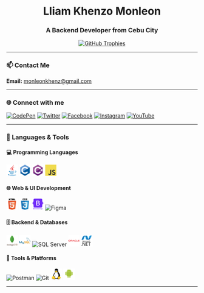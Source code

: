 <h1 align="center">Lliam Khenzo Monleon</h1>
<h3 align="center">A Backend Developer from Cebu City</h3>

<p align="center">
  <a href="https://github.com/ryo-ma/github-profile-trophy">
    <img src="https://github-profile-trophy.vercel.app/?username=leyuumm&margin-w=15&margin-h=15&theme=darkhub" alt="GitHub Trophies" />
  </a>
</p>

---

### 📫 Contact Me
**Email:** monleonkhenz@gmail.com

---

### 🌐 Connect with me
<p>
  <a href="https://codepen.io/leyuumm"><img src="https://raw.githubusercontent.com/rahuldkjain/github-profile-readme-generator/master/src/images/icons/Social/codepen.svg" alt="CodePen" width="30" /></a>
  <a href="https://twitter.com/leyuumm_"><img src="https://raw.githubusercontent.com/rahuldkjain/github-profile-readme-generator/master/src/images/icons/Social/twitter.svg" alt="Twitter" width="30" /></a>
  <a href="https://fb.com/leyuumm"><img src="https://raw.githubusercontent.com/rahuldkjain/github-profile-readme-generator/master/src/images/icons/Social/facebook.svg" alt="Facebook" width="30" /></a>
  <a href="https://instagram.com/leyuumm"><img src="https://raw.githubusercontent.com/rahuldkjain/github-profile-readme-generator/master/src/images/icons/Social/instagram.svg" alt="Instagram" width="30" /></a>
  <a href="https://www.youtube.com/c/@everythingrandomathere"><img src="https://raw.githubusercontent.com/rahuldkjain/github-profile-readme-generator/master/src/images/icons/Social/youtube.svg" alt="YouTube" width="30" /></a>
</p>

---

### 🧰 Languages & Tools

#### 💻 Programming Languages
<p>
  <img src="https://raw.githubusercontent.com/devicons/devicon/master/icons/java/java-original.svg" alt="Java" width="30" />
  <img src="https://raw.githubusercontent.com/devicons/devicon/master/icons/c/c-original.svg" alt="C" width="30" />
  <img src="https://raw.githubusercontent.com/devicons/devicon/master/icons/csharp/csharp-original.svg" alt="C#" width="30" />
  <img src="https://raw.githubusercontent.com/devicons/devicon/master/icons/javascript/javascript-original.svg" alt="JavaScript" width="30" />
</p>

#### 🌐 Web & UI Development
<p>
  <img src="https://raw.githubusercontent.com/devicons/devicon/master/icons/html5/html5-original-wordmark.svg" alt="HTML5" width="30" />
  <img src="https://raw.githubusercontent.com/devicons/devicon/master/icons/css3/css3-original-wordmark.svg" alt="CSS3" width="30" />
  <img src="https://raw.githubusercontent.com/devicons/devicon/master/icons/bootstrap/bootstrap-plain-wordmark.svg" alt="Bootstrap" width="30" />
  <img src="https://www.vectorlogo.zone/logos/figma/figma-icon.svg" alt="Figma" width="30" />
</p>

#### 🗄️ Backend & Databases
<p>
  <img src="https://raw.githubusercontent.com/devicons/devicon/master/icons/mongodb/mongodb-original-wordmark.svg" alt="MongoDB" width="30" />
  <img src="https://raw.githubusercontent.com/devicons/devicon/master/icons/mysql/mysql-original-wordmark.svg" alt="MySQL" width="30" />
  <img src="https://www.svgrepo.com/show/303229/microsoft-sql-server-logo.svg" alt="SQL Server" width="30" />
  <img src="https://raw.githubusercontent.com/devicons/devicon/master/icons/oracle/oracle-original.svg" alt="Oracle" width="30" />
  <img src="https://raw.githubusercontent.com/devicons/devicon/master/icons/dot-net/dot-net-original-wordmark.svg" alt=".NET" width="30" />
</p>

#### 🧪 Tools & Platforms
<p>
  <img src="https://www.vectorlogo.zone/logos/getpostman/getpostman-icon.svg" alt="Postman" width="30" />
  <img src="https://www.vectorlogo.zone/logos/git-scm/git-scm-icon.svg" alt="Git" width="30" />
  <img src="https://raw.githubusercontent.com/devicons/devicon/master/icons/linux/linux-original.svg" alt="Linux" width="30" />
  <img src="https://raw.githubusercontent.com/devicons/devicon/master/icons/android/android-original-wordmark.svg" alt="Android" width="30" />
</p>

---
